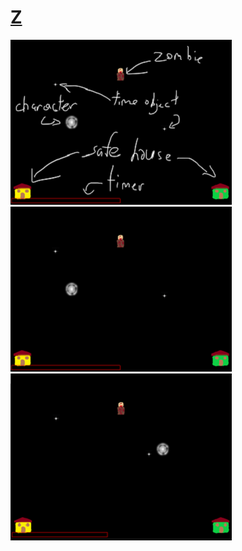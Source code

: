 # [Z](https://pfjinn.itch.io/z)

![Z01](https://github.com/FJinn/fjinn.github.io/blob/master/GameProjects/Images/Z01.png) 
![Z02](https://github.com/FJinn/fjinn.github.io/blob/master/GameProjects/Images/Z02.png)
![Z03](https://github.com/FJinn/fjinn.github.io/blob/master/GameProjects/Images/Z03.png)
